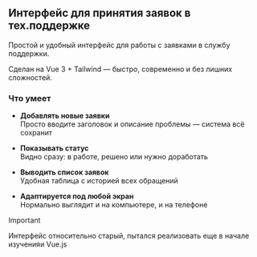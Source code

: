 ## Интерфейс для принятия заявок в тех.поддержке

Простой и удобный интерфейс для работы с заявками в службу поддержки. 

Сделан на Vue 3 + Tailwind — быстро, современно и без лишних сложностей.

### Что умеет

- **Добавлять новые заявки**  
Просто вводите заголовок и описание проблемы — система всё сохранит

- **Показывать статус**  
Видно сразу: в работе, решено или нужно доработать

- **Выводить список заявок**  
Удобная таблица с историей всех обращений

- **Адаптируется под любой экран**  
Нормально выглядит и на компьютере, и на телефоне

> [!IMPORTANT]
> Интерфейс относительно старый, пытался реализовать еще в начале изученияи Vue.js
